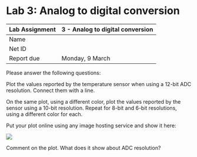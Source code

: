 Lab 3: Analog to digital conversion
===================================

Lab Assignment | 3 - Analog to digital conversion
-------------- | -------------
Name           |
Net ID         |
Report due     | Monday, 9 March


Please answer the following questions:


Plot the values reported by the temperature sensor when using a 12-bit ADC resolution.
Connect them with a line. 

On the same plot, using a different color, plot the values reported by the 
sensor using a 10-bit resolution. Repeat for 8-bit and 6-bit resolutions, using 
a different color for each.

Put your plot online using any image hosting service and show it here:

![](http://path/to/imagefile.png)



Comment on the plot. What does it show about ADC resolution?
